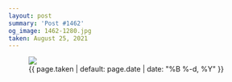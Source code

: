 ```yaml
---
layout: post
summary: 'Post #1462'
og_image: 1462-1280.jpg
taken: August 25, 2021
---
```


<figure class="post">
<img sizes="(min-width: 700px) 50vw, calc(100vw - 2rem)" src="{{ site.assets_url }}/1462-640.jpg" srcset="{{ site.assets_url }}/1462-320.jpg 320w, {{ site.assets_url }}/1462-640.jpg 640w, {{ site.assets_url }}/1462-960.jpg 960w, {{ site.assets_url }}/1462-1280.jpg 1280w"/>
<figcaption>
<time>{{ page.taken | default: page.date | date: "%B %-d, %Y" }}</time>
</figcaption>
</figure>
